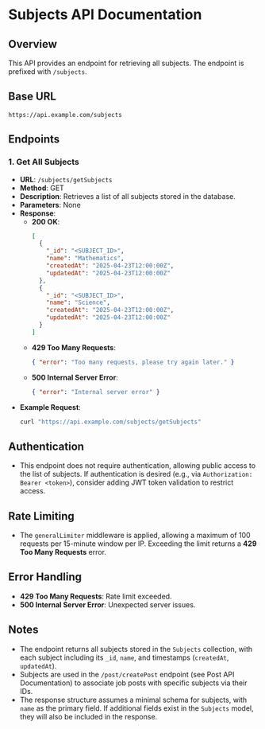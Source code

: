 # Subjects API Documentation

## Overview
This API provides an endpoint for retrieving all subjects. The endpoint is prefixed with `/subjects`.

## Base URL
`https://api.example.com/subjects`

## Endpoints

### 1. Get All Subjects
- **URL**: `/subjects/getSubjects`
- **Method**: GET
- **Description**: Retrieves a list of all subjects stored in the database.
- **Parameters**: None
- **Response**:
  - **200 OK**:
    ```json
    [
      {
        "_id": "<SUBJECT_ID>",
        "name": "Mathematics",
        "createdAt": "2025-04-23T12:00:00Z",
        "updatedAt": "2025-04-23T12:00:00Z"
      },
      {
        "_id": "<SUBJECT_ID>",
        "name": "Science",
        "createdAt": "2025-04-23T12:00:00Z",
        "updatedAt": "2025-04-23T12:00:00Z"
      }
    ]
    ```
  - **429 Too Many Requests**:
    ```json
    { "error": "Too many requests, please try again later." }
    ```
  - **500 Internal Server Error**:
    ```json
    { "error": "Internal server error" }
    ```
- **Example Request**:
  ```bash
  curl "https://api.example.com/subjects/getSubjects"
  ```

## Authentication
- This endpoint does not require authentication, allowing public access to the list of subjects. If authentication is desired (e.g., via `Authorization: Bearer <token>`), consider adding JWT token validation to restrict access.

## Rate Limiting
- The `generalLimiter` middleware is applied, allowing a maximum of 100 requests per 15-minute window per IP. Exceeding the limit returns a **429 Too Many Requests** error.

## Error Handling
- **429 Too Many Requests**: Rate limit exceeded.
- **500 Internal Server Error**: Unexpected server issues.

## Notes
- The endpoint returns all subjects stored in the `Subjects` collection, with each subject including its `_id`, `name`, and timestamps (`createdAt`, `updatedAt`).
- Subjects are used in the `/post/createPost` endpoint (see Post API Documentation) to associate job posts with specific subjects via their IDs.
- The response structure assumes a minimal schema for subjects, with `name` as the primary field. If additional fields exist in the `Subjects` model, they will also be included in the response.
